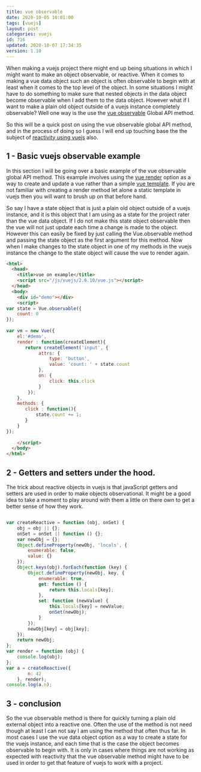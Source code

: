 ```yaml
---
title: vue observable
date: 2020-10-05 10:01:00
tags: [vuejs]
layout: post
categories: vuejs
id: 716
updated: 2020-10-07 17:34:35
version: 1.10
---
```


When making a vuejs project there might end up being situations in which I might want to make an object observable, or reactive. When it comes to making a vue data object such an object is often observable to begin with at least when it comes to the top level of the object. In some situations I might have to do something to make sure that nested objects in the data object become observable when I add them to the data object. However what if I want to make a plain old object outside of a vuejs instance completely observable? Well one way is the use the [vue observable](https://vuejs.org/v2/api/#Vue-observable) Global API method.

So this will be a quick post on using the vue observable global API method, and in the process of doing so I guess I will end up touching base the the subject of [reactivity using vuejs](https://vuejs.org/v2/guide/reactivity.html) also.

<!-- more -->

## 1 - Basic vuejs observable example

In this section I will be going over a basic example of the vue observable global API method. This example involves using the [vue render](/2019/05/12/vuejs-render/) option as a way to create and update a vue rather than a simple [vue template](/2019/05/07/vuejs-template/). If you are not familiar with creating a render method let alone a static template in vuejs then you will want to brush up on that before hand.

So say I have a state object that is just a plain old object outside of a vuejs instance, and it is this object that I am using as a state for the project rater than the vue data object. If I do not make this state object observable then the vue will not just update each time a change is made to the object. However this can easily be fixed by just calling the Vue.observable method and passing the state object as the first argument for this method. Now when I make changes to the state object in one of my methods in the vuejs instance the change to the state object will cause the vue to render again.

```html
<html>
  <head>
    <title>vue on example</title>
    <script src="/js/vuejs/2.6.10/vue.js"></script>
  </head>
  <body>
    <div id="demo"></div>
    <script>
var state = Vue.observable({
    count: 0
});
 
var vm = new Vue({
    el:'#demo',
    render : function(createElement){
       return createElement('input', {
            attrs: {
                type: 'button',
                value: 'count: ' + state.count
            },
            on: {
                click: this.click
            }
        });
    },
    methods: {
       click : function(){
           state.count += 1;
       }
    }
});
 
    </script>
  </body>
</html>
```

## 2 - Getters and setters under the hood.

The trick about reactive objects in vuejs is that javaScript getters and setters are used in order to make objects observational. It might be a good idea to take a moment to play around with them a little on there own to get a better sense of how they work.

```js

var createReactive = function (obj, onSet) {
    obj = obj || {};
    onSet = onSet || function () {};
    var newObj = {};
    Object.defineProperty(newObj, 'locals', {
        enumerable: false,
        value: {}
    });
    Object.keys(obj).forEach(function (key) {
        Object.defineProperty(newObj, key, {
            enumerable: true,
            get: function () {
                return this.locals[key];
            },
            set: function (newValue) {
                this.locals[key] = newValue;
                onSet(newObj);
            }
        });
        newObj[key] = obj[key];
    });
    return newObj;
};
var render = function (obj) {
    console.log(obj);
};
var a = createReactive({
        n: 42
    }, render);
console.log(a.n);
```

## 3 - conclusion

So the vue observable method is there for quickly turning a plain old external object into a reactive one. Often the use of the method is not need though at least I can not say I am using the method that often thus far. In most cases I use the vue data object option as a way to create a state for the vuejs instance, and each time that is the case the object becomes observable to begin with. It is only in cases where things are not working as expected with reactivity that the vue observable method might have to be used in order to get that feature of vuejs to work with a project.